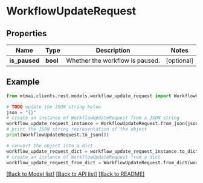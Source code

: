 # WorkflowUpdateRequest


## Properties

Name | Type | Description | Notes
------------ | ------------- | ------------- | -------------
**is_paused** | **bool** | Whether the workflow is paused. | [optional] 

## Example

```python
from mtmai.clients.rest.models.workflow_update_request import WorkflowUpdateRequest

# TODO update the JSON string below
json = "{}"
# create an instance of WorkflowUpdateRequest from a JSON string
workflow_update_request_instance = WorkflowUpdateRequest.from_json(json)
# print the JSON string representation of the object
print(WorkflowUpdateRequest.to_json())

# convert the object into a dict
workflow_update_request_dict = workflow_update_request_instance.to_dict()
# create an instance of WorkflowUpdateRequest from a dict
workflow_update_request_from_dict = WorkflowUpdateRequest.from_dict(workflow_update_request_dict)
```
[[Back to Model list]](../README.md#documentation-for-models) [[Back to API list]](../README.md#documentation-for-api-endpoints) [[Back to README]](../README.md)



